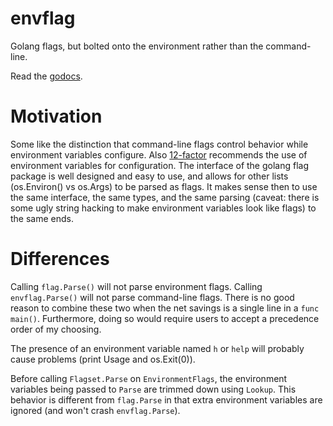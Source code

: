 envflag
=======

Golang flags, but bolted onto the environment rather than the command-line.

Read the [godocs](http://godoc.org/github.com/ianschenck/envflag).

Motivation
==========

Some like the distinction that command-line flags control behavior
while environment variables configure. Also
[12-factor](http://12factor.net/) recommends the use of environment
variables for configuration. The interface of the golang flag package
is well designed and easy to use, and allows for other lists
(os.Environ() vs os.Args) to be parsed as flags. It makes sense then
to use the same interface, the same types, and the same parsing
(caveat: there is some ugly string hacking to make environment
variables look like flags) to the same ends.

Differences
===========

Calling `flag.Parse()` will not parse environment flags. Calling
`envflag.Parse()` will not parse command-line flags. There is no good
reason to combine these two when the net savings is a single line in a
`func main()`. Furthermore, doing so would require users to accept a
precedence order of my choosing.

The presence of an environment variable named `h` or `help` will
probably cause problems (print Usage and os.Exit(0)).

Before calling `Flagset.Parse` on `EnvironmentFlags`, the environment
variables being passed to `Parse` are trimmed down using
`Lookup`. This behavior is different from `flag.Parse` in that extra
environment variables are ignored (and won't crash `envflag.Parse`).

